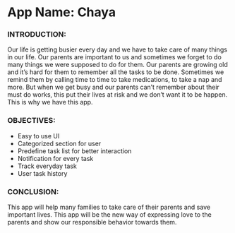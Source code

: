 #  App Name: Chaya

 ### INTRODUCTION:
Our life is getting busier every day and we have to take care of many things in our life. Our parents are important to us and sometimes we forget to do many things we were supposed to do for them. Our parents are growing old and it’s hard for them to remember all the tasks to be done. Sometimes we remind them by calling time to time to take medications, to take a nap and more. But when we get busy and our parents can’t remember about their must do works, this put their lives at risk and we don’t want it to be happen. This is why we have this app. 

### OBJECTIVES:
- Easy to use UI
- Categorized section for user
- Predefine task list  for better interaction
- Notification for every task
- Track everyday task 
- User task history


### CONCLUSION:
This app will help many families to take care of their parents and save important lives. This app will be the new way of expressing love to the parents and show our responsible behavior towards them.
